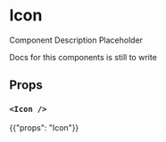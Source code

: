 # Icon

<p class="description">Component Description Placeholder</p>

Docs for this components is still to write

## Props

### `<Icon />`

{{"props": "Icon"}}